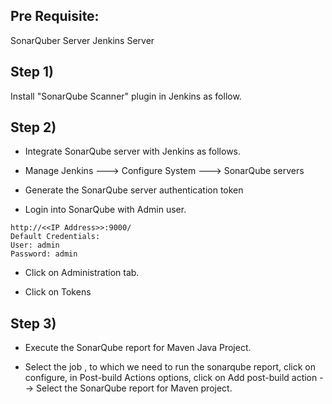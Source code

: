 ## Pre Requisite:

SonarQuber Server
Jenkins Server

## Step 1) 
Install "SonarQube Scanner"  plugin in Jenkins as follow.

 
## Step 2) 
- Integrate SonarQube server with Jenkins  as follows.


- Manage Jenkins ---> Configure System ---> SonarQube servers


- Generate the SonarQube server authentication token 
 
- Login into SonarQube with Admin user.
```
http://<<IP Address>>:9000/
Default Credentials:
User: admin
Password: admin
```

- Click on Administration tab.

- Click on Tokens

## Step 3) 
- Execute the SonarQube report for Maven Java Project.

- Select the job , to which we need to run the sonarqube report, click on configure, in Post-build Actions options, 
click on Add post-build action --> Select the SonarQube report for Maven project.
